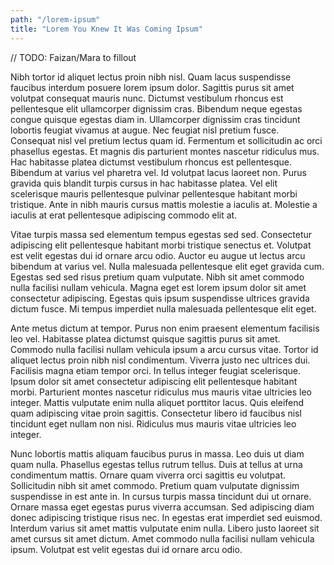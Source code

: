```yaml
---
path: "/lorem-ipsum"
title: "Lorem You Knew It Was Coming Ipsum"
---
```


// TODO: Faizan/Mara to fillout

Nibh tortor id aliquet lectus proin nibh nisl. Quam lacus suspendisse faucibus interdum posuere lorem ipsum dolor. Sagittis purus sit amet volutpat consequat mauris nunc. Dictumst vestibulum rhoncus est pellentesque elit ullamcorper dignissim cras. Bibendum neque egestas congue quisque egestas diam in. Ullamcorper dignissim cras tincidunt lobortis feugiat vivamus at augue. Nec feugiat nisl pretium fusce. Consequat nisl vel pretium lectus quam id. Fermentum et sollicitudin ac orci phasellus egestas. Et magnis dis parturient montes nascetur ridiculus mus. Hac habitasse platea dictumst vestibulum rhoncus est pellentesque. Bibendum at varius vel pharetra vel. Id volutpat lacus laoreet non. Purus gravida quis blandit turpis cursus in hac habitasse platea. Vel elit scelerisque mauris pellentesque pulvinar pellentesque habitant morbi tristique. Ante in nibh mauris cursus mattis molestie a iaculis at. Molestie a iaculis at erat pellentesque adipiscing commodo elit at.

Vitae turpis massa sed elementum tempus egestas sed sed. Consectetur adipiscing elit pellentesque habitant morbi tristique senectus et. Volutpat est velit egestas dui id ornare arcu odio. Auctor eu augue ut lectus arcu bibendum at varius vel. Nulla malesuada pellentesque elit eget gravida cum. Egestas sed sed risus pretium quam vulputate. Nibh sit amet commodo nulla facilisi nullam vehicula. Magna eget est lorem ipsum dolor sit amet consectetur adipiscing. Egestas quis ipsum suspendisse ultrices gravida dictum fusce. Mi tempus imperdiet nulla malesuada pellentesque elit eget.

Ante metus dictum at tempor. Purus non enim praesent elementum facilisis leo vel. Habitasse platea dictumst quisque sagittis purus sit amet. Commodo nulla facilisi nullam vehicula ipsum a arcu cursus vitae. Tortor id aliquet lectus proin nibh nisl condimentum. Viverra justo nec ultrices dui. Facilisis magna etiam tempor orci. In tellus integer feugiat scelerisque. Ipsum dolor sit amet consectetur adipiscing elit pellentesque habitant morbi. Parturient montes nascetur ridiculus mus mauris vitae ultricies leo integer. Mattis vulputate enim nulla aliquet porttitor lacus. Quis eleifend quam adipiscing vitae proin sagittis. Consectetur libero id faucibus nisl tincidunt eget nullam non nisi. Ridiculus mus mauris vitae ultricies leo integer.

Nunc lobortis mattis aliquam faucibus purus in massa. Leo duis ut diam quam nulla. Phasellus egestas tellus rutrum tellus. Duis at tellus at urna condimentum mattis. Ornare quam viverra orci sagittis eu volutpat. Sollicitudin nibh sit amet commodo. Pretium quam vulputate dignissim suspendisse in est ante in. In cursus turpis massa tincidunt dui ut ornare. Ornare massa eget egestas purus viverra accumsan. Sed adipiscing diam donec adipiscing tristique risus nec. In egestas erat imperdiet sed euismod. Interdum varius sit amet mattis vulputate enim nulla. Libero justo laoreet sit amet cursus sit amet dictum. Amet commodo nulla facilisi nullam vehicula ipsum. Volutpat est velit egestas dui id ornare arcu odio.
